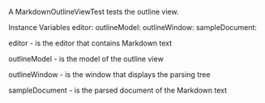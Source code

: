A MarkdownOutlineViewTest tests the outline view.

Instance Variables
	editor:				<MarkdownEditor>
	outlineModel:		<MarkdownOutlineView>
	outlineWindow:		<PluggableSystemWindow>
	sampleDocument:	<MarkdownOutlineView>

editor
	- is the editor that contains Markdown text

outlineModel
	- is the model of the outline view

outlineWindow
	- is the window that displays the parsing tree

sampleDocument
	- is the parsed document of the Markdown text
